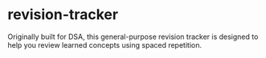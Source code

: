 # revision-tracker
Originally built for DSA, this general-purpose revision tracker is designed to help you review learned concepts using spaced repetition.
